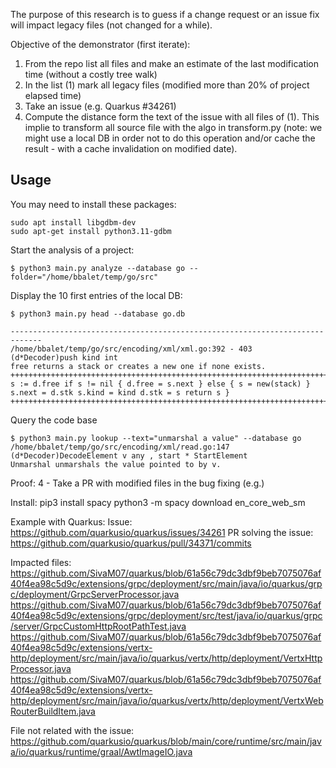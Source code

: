 The purpose of this research is to guess if a change request or an issue fix will impact legacy files (not changed for a while).

Objective of the demonstrator (first iterate):
 1. From the repo list all files and make an estimate of the last modification time (without a costly tree walk)
 2. In the list (1) mark all legacy files (modified more than 20% of project elapsed time)
 3. Take an issue (e.g. Quarkus #34261)
 4. Compute the distance form the text of the issue with all files of (1). This implie to transform all source file with the algo in transform.py (note: we might use a local DB in order not to do this operation and/or cache the result - with a cache invalidation on modified date).


## Usage 

You may need to install these packages:

    sudo apt install libgdbm-dev
    sudo apt-get install python3.11-gdbm

Start the analysis of a project:

    $ python3 main.py analyze --database go --folder="/home/bbalet/temp/go/src"

Display the 10 first entries of the local DB:

    $ python3 main.py head --database go.db

    -----------------------------------------------------------------------------
    /home/bbalet/temp/go/src/encoding/xml/xml.go:392 - 403   (d*Decoder)push kind int
    free returns a stack or creates a new one if none exists.
    ++++++++++++++++++++++++++++++++++++++++++++++++++++++++++++++++++++++++++++++
    s := d.free if s != nil { d.free = s.next } else { s = new(stack) } s.next = d.stk s.kind = kind d.stk = s return s }
    ++++++++++++++++++++++++++++++++++++++++++++++++++++++++++++++++++++++++++++++

Query the code base

    $ python3 main.py lookup --text="unmarshal a value" --database go
    /home/bbalet/temp/go/src/encoding/xml/read.go:147   (d*Decoder)DecodeElement v any , start * StartElement
    Unmarshal unmarshals the value pointed to by v.

Proof: 
 4 - Take a PR with modified files in the bug fixing (e.g.)

Install:
pip3 install spacy
python3 -m spacy download en_core_web_sm

Example with Quarkus:
Issue: https://github.com/quarkusio/quarkus/issues/34261
PR solving the issue: https://github.com/quarkusio/quarkus/pull/34371/commits

Impacted files:
https://github.com/SivaM07/quarkus/blob/61a56c79dc3dbf9beb7075076af40f4ea98c5d9c/extensions/grpc/deployment/src/main/java/io/quarkus/grpc/deployment/GrpcServerProcessor.java
https://github.com/SivaM07/quarkus/blob/61a56c79dc3dbf9beb7075076af40f4ea98c5d9c/extensions/grpc/deployment/src/test/java/io/quarkus/grpc/server/GrpcCustomHttpRootPathTest.java
https://github.com/SivaM07/quarkus/blob/61a56c79dc3dbf9beb7075076af40f4ea98c5d9c/extensions/vertx-http/deployment/src/main/java/io/quarkus/vertx/http/deployment/VertxHttpProcessor.java
https://github.com/SivaM07/quarkus/blob/61a56c79dc3dbf9beb7075076af40f4ea98c5d9c/extensions/vertx-http/deployment/src/main/java/io/quarkus/vertx/http/deployment/VertxWebRouterBuildItem.java


File not related with the issue:
https://github.com/quarkusio/quarkus/blob/main/core/runtime/src/main/java/io/quarkus/runtime/graal/AwtImageIO.java
